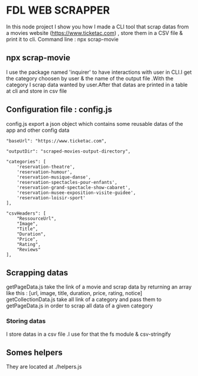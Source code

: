 # FDL WEB SCRAPPER
In this node project I show you how I made a CLI tool that scrap datas from a movies website (https://www.ticketac.com) , store them in a CSV file & print it to cli.
Command line : npx scrap-movie

## npx scrap-movie
I use the package named 'inquirer' to have interactions with user in CLI.I get the category choosen by user & the name of the output file .With the category I scrap data wanted by user.After that datas are printed in a table at cli and store in csv file

## Configuration file : config.js

config.js export a json object which contains some reusable datas of the app and other config data


    "baseUrl": "https://www.ticketac.com",

    "outputDir": "scraped-movies-output-directory",

    "categories": [
        'reservation-theatre',
        'reservation-humour',
        'reservation-musique-danse',
        'reservation-spectacles-pour-enfants',
        'reservation-grand-spectacle-show-cabaret',
        'reservation-musee-exposition-visite-guidee',
        'reservation-loisir-sport'
    ],

    "csvHeaders": [
        "RessourceUrl",
        "Image",
        "Title",
        "Duration",
        "Price",
        "Rating",
        "Reviews"
    ],

## Scrapping datas
getPageData.js take the link of a movie and scrap data by returning an array like this : [url, image, title, duration, price, rating, notice]
getCollectionData.js take all link of a category and pass them to getPageData.js in order to scrap all data of a given category


### Storing datas 
I store datas in a csv file .I use for that the fs module & csv-stringify

## Somes helpers
They are located at ./helpers.js







